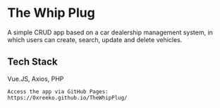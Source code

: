 # The Whip Plug
A simple CRUD app based on a car dealership management system, in which users can create, search, update and delete vehicles.

## Tech Stack
Vue.JS, Axios, PHP

```
Access the app via GitHub Pages: https://0xreeko.github.io/TheWhipPlug/
```
